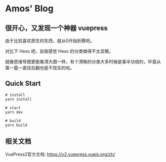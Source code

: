 # Amos' Blog

## 很开心，又发现一个神器 vuepress

由于比较喜欢原生的东西，就从0开始折腾吧。

对比下 Hexo 吧，自我感觉 Hexo 的分类做得不太显眼。

就像思维导图更能看清大图一样，有个清晰的分类大多时候是事半功倍的，毕竟从第一篇一直往后翻也是不现实的哈。

## Quick Start

```
# install
yarn install

# start
yarn dev

# build
yarn build
```

## 相关文档

VuePress2官方文档: https://v2.vuepress.vuejs.org/zh/
